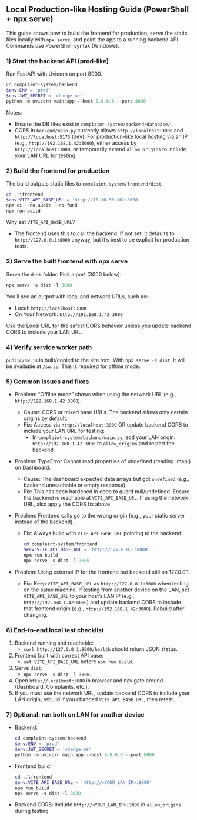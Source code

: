 ## Local Production-like Hosting Guide (PowerShell + npx serve)

This guide shows how to build the frontend for production, serve the static files locally with `npx serve`, and point the app to a running backend API. Commands use PowerShell syntax (Windows).

### 1) Start the backend API (prod-like)

Run FastAPI with Uvicorn on port 8000.

```powershell
cd complaint-system/backend
$env:ENV = 'prod'
$env:JWT_SECRET = 'change-me'
python -m uvicorn main:app --host 0.0.0.0 --port 8000
```

Notes:
- Ensure the DB files exist in `complaint-system/backend/database/`.
- CORS in `backend/main.py` currently allows `http://localhost:3000` and `http://localhost:5173` (dev). For production-like local hosting via an IP (e.g., `http://192.168.1.42:3000`), either access by `http://localhost:3000`, or temporarily extend `allow_origins` to include your LAN URL for testing.

### 2) Build the frontend for production

The build outputs static files to `complaint-system/frontend/dist`.

```powershell
cd ..\frontend
$env:VITE_API_BASE_URL = 'http://10.10.30.161:8000'
npm ci --no-audit --no-fund
npm run build
```

Why set `VITE_API_BASE_URL`?
- The frontend uses this to call the backend. If not set, it defaults to `http://127.0.0.1:8000` anyway, but it’s best to be explicit for production tests.

### 3) Serve the built frontend with npx serve

Serve the `dist` folder. Pick a port (3000 below):

```powershell
npx serve -s dist -l 3000
```

You’ll see an output with local and network URLs, such as:
- Local: `http://localhost:3000`
- On Your Network: `http://192.168.1.42:3000`

Use the Local URL for the safest CORS behavior unless you update backend CORS to include your LAN URL.

### 4) Verify service worker path

`public/sw.js` is built/copied to the site root. With `npx serve -s dist`, it will be available at `/sw.js`. This is required for offline mode.

### 5) Common issues and fixes

- Problem: “Offline mode” shows when using the network URL (e.g., `http://192.168.1.42:3000`).
  - Cause: CORS or mixed base URLs. The backend allows only certain origins by default.
  - Fix: Access via `http://localhost:3000` OR update backend CORS to include your LAN URL for testing:
    - In `complaint-system/backend/main.py`, add your LAN origin: `http://192.168.1.42:3000` to `allow_origins` and restart the backend.

- Problem: TypeError Cannot read properties of undefined (reading 'map') on Dashboard.
  - Cause: The dashboard expected data arrays but got `undefined` (e.g., backend unreachable or empty response).
  - Fix: This has been hardened in code to guard null/undefined. Ensure the backend is reachable at `VITE_API_BASE_URL`. If using the network URL, also apply the CORS fix above.

- Problem: Frontend calls go to the wrong origin (e.g., your static server instead of the backend).
  - Fix: Always build with `VITE_API_BASE_URL` pointing to the backend:
    ```powershell
    cd complaint-system/frontend
    $env:VITE_API_BASE_URL = 'http://127.0.0.1:8000'
    npm run build
    npx serve -s dist -l 3000
    ```

- Problem: Using external IP for the frontend but backend still on 127.0.0.1.
  - Fix: Keep `VITE_API_BASE_URL` as `http://127.0.0.1:8000` when testing on the same machine. If testing from another device on the LAN, set `VITE_API_BASE_URL` to your host’s LAN IP (e.g., `http://192.168.1.42:8000`) and update backend CORS to include that frontend origin (e.g., `http://192.168.1.42:3000`). Rebuild after changing.

### 6) End-to-end local test checklist

1. Backend running and reachable:
   - `curl http://127.0.0.1:8000/health` should return JSON status.
2. Frontend built with correct API base:
   - `set VITE_API_BASE_URL` before `npm run build`.
3. Serve `dist`:
   - `npx serve -s dist -l 3000`.
4. Open `http://localhost:3000` in browser and navigate around (Dashboard, Complaints, etc.).
5. If you must use the network URL, update backend CORS to include your LAN origin, rebuild if you changed `VITE_API_BASE_URL`, then retest.

### 7) Optional: run both on LAN for another device

- Backend:
  ```powershell
  cd complaint-system/backend
  $env:ENV = 'prod'
  $env:JWT_SECRET = 'change-me'
  python -m uvicorn main:app --host 0.0.0.0 --port 8000
  ```
- Frontend build:
  ```powershell
  cd ..\frontend
  $env:VITE_API_BASE_URL = 'http://<YOUR_LAN_IP>:8000'
  npm run build
  npx serve -s dist -l 3000
  ```
- Backend CORS: include `http://<YOUR_LAN_IP>:3000` in `allow_origins` during testing.


